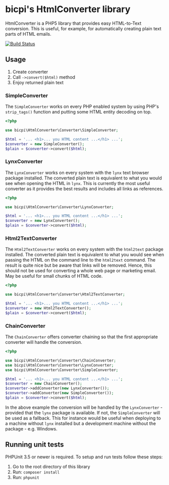 # bicpi's HtmlConverter library

HtmlConverter is a PHP5 library that provides easy HTML-to-Text conversion. This is useful, for example, for
automatically creating plain text parts of HTML emails.

[![Build Status](https://travis-ci.org/bicpi/HtmlConverter.svg?branch=1.0)](https://travis-ci.org/bicpi/HtmlConverter)

## Usage

1. Create converter
2. Call `->convert($html)` method
3. Enjoy returned plain text

### SimpleConverter

The `SimpleConverter` works on every PHP enabled system by using PHP's `strip_tags()` function and putting some HTML
entity decoding on top.

```php
<?php

use bicpi\HtmlConverter\Converter\SimpleConverter;

$html = '... <h1>... you HTML content ...</h1> ...';
$converter = new SimpleConverter();
$plain = $converter->convert($html);
```

### LynxConverter

The `LynxConverter` works on every system with the `lynx` text browser package installed. The converted plain text
is equivalent to what you would see when opening the HTML in `lynx`. This is currently the most useful converter as
it provides the best results and includes all links as references.

```php
<?php

use bicpi\HtmlConverter\Converter\LynxConverter;

$html = '... <h1>... you HTML content ...</h1> ...';
$converter = new LynxConverter();
$plain = $converter->convert($html);
```

### Html2TextConverter

The `Html2TextConverter` works on every system with the `html2text` package installed. The converted plain text
is equivalent to what you would see when passing the HTML on the command line to the `html2text` command. The result
is quite nice but be aware that links will be removed. Hence, this should not be used for converting a whole web page
or marketing email. May be useful for small chunks of HTML code.

```php
<?php

use bicpi\HtmlConverter\Converter\Html2TextConverter;

$html = '... <h1>... you HTML content ...</h1> ...';
$converter = new Html2TextConverter();
$plain = $converter->convert($html);
```

### ChainConverter

The `ChainConverter` offers converter chaining so that the first appropriate converter will handle the conversion.

```php
<?php

use bicpi\HtmlConverter\Converter\ChainConverter;
use bicpi\HtmlConverter\Converter\LynxConverter;
use bicpi\HtmlConverter\Converter\SimpleConverter;

$html = '... <h1>... you HTML content ...</h1> ...';
$converter = new ChainConverter();
$converter->addConverter(new LynxConverter());
$converter->addConverter(new SimpleConverter());
$plain = $converter->convert($html);
```
In the above example the conversion will be handled by the `LynxConverter` - provided that the `lynx` package is
available. If not, the `SimpleConverter` will be used as a fallback. This for instance would be useful when deploying
to a machine without `lynx` installed but a development machine without the package - e.g. Windows.

## Running unit tests

PHPUnit 3.5 or newer is required. To setup and run tests follow these steps:

1. Go to the root directory of this library
2. Run: `composer install`
3. Run: `phpunit`
